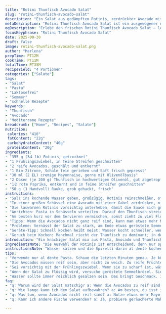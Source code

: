 ```yaml
---
title: "Rotini Thunfisch Avocado Salat"
slug: "rotini-thunfisch-avocado-salat"
description: "Ein Salat aus gedämpften Rotinis, zerdrückter Avocado mit Zitronen- und Mayonnaisebasis, kombiniert mit zartem Thunfisch, knackigem rotem Paprika, würziger Rauke und knackig-frischem Lauch. Leicht, ohne Laktose, ohne Nüsse, perfekt für schnelle Mahlzeiten. Die Zubereitung erfordert ein gutes Timing für al dente Pasta, ideale Avocadoreife und das richtige Balancieren von Säure und Fett. Gekonnte Zugabe von Zutaten sorgt für ein interessantes Mundgefühl und subtile Aromenkontraste."
metaDescription: "Rotini Thunfisch Avocado Salat ist ein ausgewogener und erfrischender Salat, perfekt für schnelle Mahlzeiten ohne Laktose und Nüsse."
ogDescription: "Erlebe den frischen Rotini Thunfisch Avocado Salat – leicht und schnell zubereitet, ideal für warme Tage. Knackige Texturen und Aromen vereint."
focusKeyphrase: "Rotini Thunfisch Avocado Salat"
date: 2025-09-30
draft: false
image: rotini-thunfisch-avocado-salat.png
author: "Marlena"
prepTime: PT12M
cookTime: PT11M
totalTime: PT35M
recipeYield: "4 Portionen"
categories: ["Salate"]
tags:
- "Salat"
- "Pasta"
- "Laktosefrei"
- "Sommer"
- "schnelle Rezepte"
keywords:
- "Thunfisch"
- "Avocado"
- "Mediterrane Rezepte"
breadcrumb: ["Home", "Recipes", "Salate"]
nutrition: 
 calories: "410"
 fatContent: "22g"
 carbohydrateContent: "40g"
 proteinContent: "20g"
ingredients:
- "355 g (3⁄4 lb) Rotinis, getrocknet"
- "1 Frühlingszwiebel, in feine Streifen geschnitten"
- "2 reife Avocados, geschält und entkernt"
- "1 Bio-Zitrone, Schale fein gerieben und Saft frisch gepresst"
- "30 ml (2 EL) cremige Mayonnaise, gerne mit Olivenölbasis"
- "2 Dosen (je 200 g) Thunfisch in hochwertigem Olivenöl, gut abgetropft"
- "1⁄2 rote Paprika, entkernt und in feine Streifen geschnitten"
- "50 g (1 Handvoll) Rauke, grob gehackt, frisch"
instructions:
- "Salz ins kochende Wasser geben, großzügig. Rotinis reinschmeißen, oft rühren, damit nix zusammenklebt. Nicht zu lange, bissfest ist entscheidend; fühlt sich noch leicht fest, aber nicht hart an. Bei 10 bis 12 Minuten genau beobachten. Abgießen, sofort mit einem kräftigen Schuss Öl (z.B. Olivenöl) vermengen, damit die Mischung nicht pappt.Zeitgleich: Frühlingszwiebel in kaltes Wasser legen, das nimmt die Schärfe, macht knackig, gerade richtig für den frischen Frischekick. Wässern, rausnehmen kurz bevor serviert wird."
- "In einer großen Schüssel eine Avocado mit einer Gabel zerdrücken, nicht zu fein. Die geriebene Zitronenschale und etwa die Hälfte des Safts einrühren, das hellt auf, verhindert das Braunwerden weiter. Dann die Mayo unterheben, eine cremige Sauce aus Säure, Fett, Textur – das gibt Saftigkeit und Bindung. Mit Salz und frisch gemahlenem schwarzen Pfeffer würzen. Wichtig für Aroma-Ausgewogenheit; nicht gleich überwürzen, lieber abschmecken zum Schluss."
- "Die lauwarmen Rotinis vorsichtig unterheben, damit die Sauce sich gut verteilt. Nicht zu viel rühren, sonst wird alles matschig, die Texturen sind wichtig. Die zweite Avocado in dünne Scheiben schneiden, mit dem restlichen Zitronensaft beträufeln. So bleibt sie frisch und sieht ansprechend aus, kein hässliches Braun, aber auch nicht zu sauer."
- "Anrichten: Pasta in Schüsseln verteilen. Darauf den Thunfisch streichen, der aus dem Öl besonders saftig und aromatisch sein sollte. Als Alternative zu Thunfisch kann man auch geräucherte Makrele nehmen – bringt eine rauchige Note, intensiver. Paprikastreifen und Rauke darüber, die Unterlage für wechselnde Texturen. Lauch, vorher abgetropft, oben drauf geben, leicht mit den Fingern zerzupfen, das bringt zelartige Frische und Knack."
- "Am besten kurz vor dem Servieren vermischen, sonst zieht zu viel Flüssigkeit aus dem Salat, der knallige Frischeffekt geht flöten. Manchmal lasse ich den Salat max. 20 Minuten ziehen – intensiver Geschmack, aber immer noch differenziert in der Textur."
- "Tipps: Wenn die Avocados nicht ganz reif sind, kann man etwas mehr Mayo nehmen oder ein paar Tropfen gutes Olivenöl dazu, so bleibt die Creme cremig. Wer das Zitronenaroma milder mag, nimmt nur die Hälfte der Menge vom Saft und setzt stattdessen auf ein wenig weißen Balsamico. Bei der Pasta: Wenn man keine Rotinis findet, passen auch Penne oder Fusilli, wichtig bleibt die Spiralform, damit die Sauce gut haftet."
- "Probleme: Vernässt der Salat zu stark, am Ende etwas geröstete Semmelbrösel oder gehackte Mandeln hinzufügen für Knusprigkeit (Achtung Nussallergiker!), ein kleiner Trick aus meiner Erfahrung. Lauch niemals zu früh dazufügen, sonst verliert er seine Knackigkeit."
- "Geräte-Tipp: Schnell kochen heißt meist: Wasser kocht schneller, wenn der Deckel auf der Pfanne bleibt, aber beim Kochen der Nudeln besser abdecken und nach der Hälfte der Zeit Deckel abnehmen, das Wasser kocht konstant, aber Überkochen vermeiden."
- "Geruch beim Kochen: Manchmal riecht der Thunfisch zu dominant; in dem Fall vorher abspülen und trocken tupfen, so bleibt nur das Öl fürs Aroma, nicht die konservierte Note. Meinen Gästen schmeckt es frischer."
introduction: "Ein knackiger Salat mix aus Pasta, Avocado und Thunfisch ist nicht nur schnell gemacht, sondern bietet auch spannende Texturen und Aromen, die sich gegenseitig ergänzen. Das Geheimnis liegt im Timing beim Kochen und der Auswahl der Zutaten, besonders der perfekten Reife der Avocado. Keine Angst vor der Zubereitung – ich zeige, wie man vermeidet, dass die Avocados braun werden und wie alles frisch und knackig bleibt. Der Thunfisch in Öl bringt den nötigen Geschmackskick, während die Zitronennote Frische reinbringt. Ideal für schnelle Mittagessen oder laue Sommerabende, bei denen man sich nicht ewig in der Küche aufhalten will. Noch dazu komplett frei von Milchprodukten und Nüssen – gut für Allergiker."
ingredientsNote: "Die Auswahl der Rotinis ist entscheidend, denn nur spiralförmige Pasta fängt die Avocadocreme gut auf. Wer keine Rotinis findet, nimmt ähnliche Sorten mit Rillen oder Schraubenform. Für die Avocados sollte man reife, aber noch feste Früchte wählen, damit die Scheiben nicht matschig werden. Die Mayonnaise kann gegen vegane Mayo oder eine leichte Joghurtalternative ausgetauscht werden – passt gut, schmeckt aber anders. Zitronen bitte bio, da die Schale mitverwendet wird. Der Thunfisch in Öl sorgt für Geschmack und Saftigkeit, in Wasser eingelegte Varianten sind trockener, eher zu vermeiden. Frühlingszwiebel in Wasser beruhigt die Schärfe, falls es zu intensiv ist, ansonsten roh rein für Biss."
instructionsNote: "Wasser salzen und die Spirelli darin al dente kochen, das bedeutet, zäh im Biss, nicht durchgeweicht. Wichtig bei der Zubereitung ist, Pasta sofort mit Öl zu vermischen, damit sie nicht zusammenklebt – ich verteile die Nudeln nach dem Kochen immer auf einem großen Teller, etwas abkühlen lassen, bevor ich sie mit der Sauce mische. Die Avocadocreme ist der Dreh- und Angelpunkt: nicht zu wässrig machen, lieber paar Tropfen Zitronensaft weniger und eine cremige Mayo einrühren. Dann die heiße Pasta rein, das weicht sie nicht durch, sondern verbindet die Aromen. Frühlingszwiebeln wässern, damit die Schärfe verwandelt und knackig bleibt – ohne diesen Schritt zu oft zu scharf geworden. Paprika und Rauke immer frisch, am Ende reingeben, damit der Salat lebendig bleibt. Etwas Feinmotorik beim Anrichten schadet nicht – mit Avocadoscheiben oben drauf wirkt das ansprechender. Wer will, kann vor dem Servieren noch einmal leicht salzen und pfeffern, dann bleibt alles rund. Ich bereite den Salat gern kurz vor dem Essen, lauwarm am besten."
tips:
- "Verwende nur al dente Pasta. Schaue die letzten Minuten genau. Je kürzer, desto besser. Die Rotinis sollten ein bissfestes Gefühl geben. Kleiner Trick: Rühre öfters, damit sie nicht zusammenkleben. Mische sofort nach dem Abgießen mit Öl, damit sie locker bleiben."
- "Die Avocados müssen reif sein, aber nicht zu weich. Zu reife Früchte machen die Creme matschig. Zitrone ist wichtig – sie bringt Frische und verhindert Braunwerden. Verwende weniger Saft, wenn du eine mildere Note willst. Wenn du Avocados nicht findest: Ersetze sie durch eine leichte Joghurtalternative."
- "Sei vorsichtig mit der Frühlingszwiebel. Wenn sie zu scharf ist, wässere sie länger. Einer meiner besten Tipps: Unter Wasser verliert sie an Schärfe und bleibt knackig. Lass sie aber nicht zu lange liegen. Wenn du keine Lauch hast, nimm einfach mehr Paprika, das bringt auch Biss."
- "Wenn der Salat zu flüssig wird, versuche geröstete Semmelbrösel. Sie geben Knusprigkeit. Achte jedoch auf Allergien. Manchmal habe ich auch Mandeln benutzt, aber nur bei Gästen, die keine Allergien haben. Also zuerst anpassen, dann nach Geschmack."
- "Wasser sollte immer reichlich gesalzen sein. Das bringt Geschmack. Ich sage immer: Das Wasser muss nach Meer schmecken. Bei der Zubereitung: Überwache die Zeit genau. Der Deckel auf dem Topf kann helfen, aber während des Kochens der Nudeln lieber den Deckel abnehmen. Sonst kocht es über."
faq:
- "q: Warum wird der Salat matschig? a: Wenn die Avocados zu reif sind, wird die Creme wässrig. Das solltest du vermeiden. Nutze frische Zutaten, schau, dass sie gut gewählt sind."
- "q: Wie lange kann ich den Salat aufbewahren? a: Am besten, du isst ihn frisch. Mit etwas Glück hält er sich ein paar Stunden. Aber über Nacht wird er nicht besser. Weg mit dem alten Salat."
- "q: Was tun, wenn Avocados nicht reif sind? a: Nutze etwas mehr Mayo um die Konsistenz zu halten. Weniger Zitronensaft dazu – die Avocado kann die Hauptsache sein. Oder greife zu Joghurt."
- "q: Kann ich andere Fische verwenden? a: Ja, probiere geräucherte Makrele oder sogar Sardinen. Achte darauf, dass Öl von guter Qualität ist. Das bringt Aroma und lässt das Gericht mehr als leicht erscheinen."

---
```

